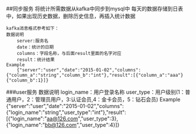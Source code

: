 ##同步服务
	将统计所需数据从kafka中同步到mysql中
	每天的数据存储到日表中，如果出现历史数据，删除历史信息，再插入统计数据
    
	kafka消息格式参考如下：
    数据说明
		server:服务名
        date：统计的日期
		columns：字段名称，与后面result里面的名字对应
		result：统计结果
    Example
		{"server":"user","date":"2015-01-02","columns":  {"column_a":"string","column_b":"int"},"result":[{"column_a":"aaa"}{"column_b":1}]}
	
###user服务
	数据说明
		login_name：用户登录名称
		user_type：用户级别(1：普通用户，2：管理员用户，3:认证会员,4：金卡会员，5：钻石会员)
	Example
		{"server":"user","date":"2015-01-02","columns":  {"login_name":"string","user_type":"int"},"result":[{"login_name":"aa@126.com","user_type":3},{"login_name":"bb@126.com","user_type":4}]}
